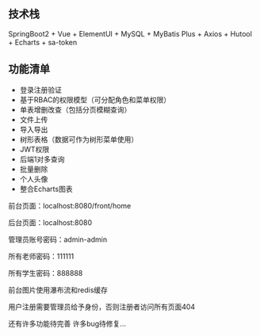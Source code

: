 ## 技术栈

SpringBoot2 + Vue + ElementUI + MySQL + MyBatis Plus + Axios + Hutool + Echarts + sa-token

## 功能清单

- 登录注册验证
- 基于RBAC的权限模型（可分配角色和菜单权限）
- 单表增删改查（包括分页模糊查询）
- 文件上传
- 导入导出
- 树形表格（数据可作为树形菜单使用）
- JWT权限
- 后端1对多查询
- 批量删除
- 个人头像
- 整合Echarts图表

前台页面：localhost:8080/front/home </br>

后台页面：localhost:8080 </br>

管理员账号密码：admin-admin </br>

所有老师密码：111111 </br>

所有学生密码：888888 </br>

前台图片使用瀑布流和redis缓存

用户注册需要管理员给予身份，否则注册者访问所有页面404 </br>

还有许多功能待完善 许多bug待修复...
